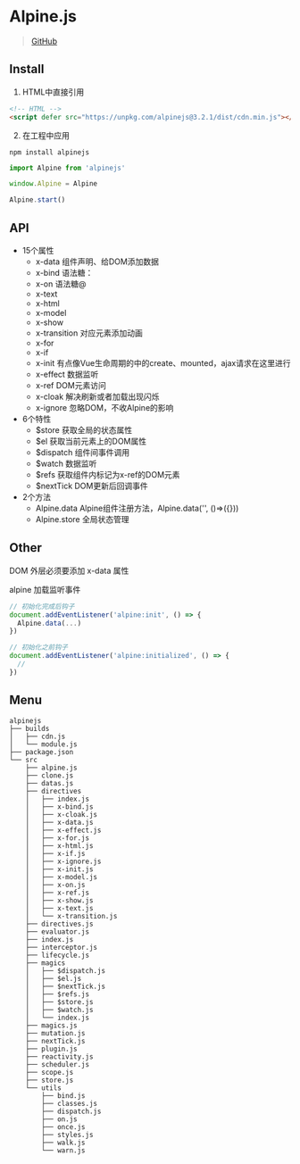 # Alpine.js

> [GitHub](https://github.com/alpinejs/alpine)

## Install

1. HTML中直接引用

```HTML
<!-- HTML -->
<script defer src="https://unpkg.com/alpinejs@3.2.1/dist/cdn.min.js"></script>
```

2. 在工程中应用

```shell
npm install alpinejs
```

```JavaScript
import Alpine from 'alpinejs'

window.Alpine = Alpine

Alpine.start()
```

## API

* 15个属性
  + x-data  组件声明、给DOM添加数据
  + x-bind  语法糖：
  + x-on  语法糖@
  + x-text
  + x-html
  + x-model
  + x-show
  + x-transition  对应元素添加动画
  + x-for
  + x-if
  + x-init  有点像Vue生命周期的中的create、mounted，ajax请求在这里进行
  + x-effect  数据监听
  + x-ref  DOM元素访问
  + x-cloak  解决刷新或者加载出现闪烁
  + x-ignore  忽略DOM，不收Alpine的影响
* 6个特性
  + $store  获取全局的状态属性
  + $el  获取当前元素上的DOM属性
  + $dispatch  组件间事件调用
  + $watch  数据监听
  + $refs  获取组件内标记为x-ref的DOM元素
  + $nextTick  DOM更新后回调事件
* 2个方法
  + Alpine.data  Alpine组件注册方法，Alpine.data('', ()=>({}))
  + Alpine.store  全局状态管理

## Other

DOM 外层必须要添加 x-data 属性

alpine 加载监听事件

```JavaScript
// 初始化完成后钩子
document.addEventListener('alpine:init', () => {
  Alpine.data(...)
})

// 初始化之前钩子
document.addEventListener('alpine:initialized', () => {
  //
})
```

## Menu

```text
alpinejs
├── builds
│   ├── cdn.js
│   └── module.js
├── package.json
└── src
    ├── alpine.js
    ├── clone.js
    ├── datas.js
    ├── directives
    │   ├── index.js
    │   ├── x-bind.js
    │   ├── x-cloak.js
    │   ├── x-data.js
    │   ├── x-effect.js
    │   ├── x-for.js
    │   ├── x-html.js
    │   ├── x-if.js
    │   ├── x-ignore.js
    │   ├── x-init.js
    │   ├── x-model.js
    │   ├── x-on.js
    │   ├── x-ref.js
    │   ├── x-show.js
    │   ├── x-text.js
    │   └── x-transition.js
    ├── directives.js
    ├── evaluator.js
    ├── index.js
    ├── interceptor.js
    ├── lifecycle.js
    ├── magics
    │   ├── $dispatch.js
    │   ├── $el.js
    │   ├── $nextTick.js
    │   ├── $refs.js
    │   ├── $store.js
    │   ├── $watch.js
    │   └── index.js
    ├── magics.js
    ├── mutation.js
    ├── nextTick.js
    ├── plugin.js
    ├── reactivity.js
    ├── scheduler.js
    ├── scope.js
    ├── store.js
    └── utils
        ├── bind.js
        ├── classes.js
        ├── dispatch.js
        ├── on.js
        ├── once.js
        ├── styles.js
        ├── walk.js
        └── warn.js
```
